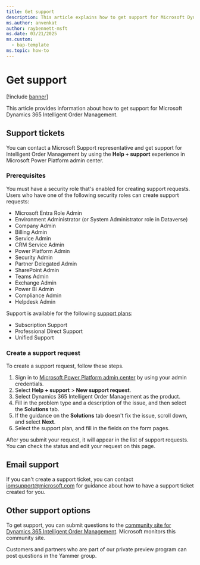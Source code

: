 ```yaml
---
title: Get support
description: This article explains how to get support for Microsoft Dynamics 365 Intelligent Order Management.
ms.author: anvenkat
author: raybennett-msft
ms.date: 03/21/2025
ms.custom: 
  - bap-template
ms.topic: how-to
---
```


# Get support

[!include [banner](includes/banner.md)]

This article provides information about how to get support for Microsoft Dynamics 365 Intelligent Order Management.

## Support tickets

You can contact a Microsoft Support representative and get support for Intelligent Order Management by using the **Help + support** experience in Microsoft Power Platform admin center.

### Prerequisites

You must have a security role that's enabled for creating support requests. Users who have one of the following security roles can create support requests:

- Microsoft Entra Role Admin
- Environment Administrator (or System Administrator role in Dataverse)
- Company Admin
- Billing Admin
- Service Admin
- CRM Service Admin
- Power Platform Admin
- Security Admin
- Partner Delegated Admin
- SharePoint Admin
- Teams Admin
- Exchange Admin
- Power BI Admin
- Compliance Admin
- Helpdesk Admin

Support is available for the following [support plans](https://www.microsoft.com/dynamics365/support):

- Subscription Support
- Professional Direct Support
- Unified Support

### Create a support request

To create a support request, follow these steps.

1. Sign in to [Microsoft Power Platform admin center](https://admin.powerplatform.microsoft.com) by using your admin credentials.
1. Select **Help + support** \> **New support request**.
1. Select Dynamics 365 Intelligent Order Management as the product.
1. Fill in the problem type and a description of the issue, and then select the **Solutions** tab.
1. If the guidance on the **Solutions** tab doesn't fix the issue, scroll down, and select **Next**.
1. Select the support plan, and fill in the fields on the form pages.

After you submit your request, it will appear in the list of support requests. You can check the status and edit your request on this page.

## Email support

If you can't create a support ticket, you can contact <iomsupport@microsoft.com> for guidance about how to have a support ticket created for you.

## Other support options

To get support, you can submit questions to the [community site for Dynamics 365 Intelligent Order Management](https://community.dynamics.com/forums/thread/?partialUrl=dynamics-365-intelligent-order-management). Microsoft monitors this community site.

Customers and partners who are part of our private preview program can post questions in the Yammer group.
